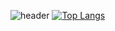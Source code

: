 ![header](https://capsule-render.vercel.app/api?type=transparent&color=auto&height=100&section=header&text=HyunWoo&fontSize=50)
[![Top Langs](https://github-readme-stats.vercel.app/api/top-langs/?username=vananaHope&layout=compact)](https://github.com/vananaHope/github-readme-stats)

